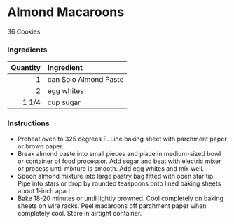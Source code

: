 # Almond Macaroons
36 Cookies
### Ingredients
|Quantity|Ingredient|
----------:|:-------
|1|can Solo Almond Paste|
|2|egg whites|
|1 1/4|cup sugar| 

### Instructions

* Preheat oven to 325 degrees F. Line baking sheet with parchment paper or brown paper.
* Break almond paste into small pieces and place in medium-sized bowl or container of food processor. Add sugar and beat with electric mixer or process until mixture is smooth. Add egg whites and mix well.
* Spoon almond mixture into large pastry bag fitted with open star tip. Pipe into stars or drop by rounded teaspoons onto lined baking sheets about 1-inch apart.
* Bake 18-20 minutes or until lightly browned. Cool completely on baking sheets on wire racks. Peel macaroons off parchment paper when completely cool. Store in airtight container.

